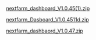 
[nextfarm_dashboard_V1.0.45(1).zip](https://github.com/user-attachments/files/17060519/nextfarm_dashboard_V1.0.45.1.zip)







[nextfarm_Dasboard_V1.0.4511d.zip](https://github.com/user-attachments/files/17159826/nextfarm_Dasboard_V1.0.4511d.zip)



[nextfarm_dashbaord_V1.0.47.zip](https://github.com/user-attachments/files/17188579/nextfarm_dashbaord_V1.0.47.zip)

